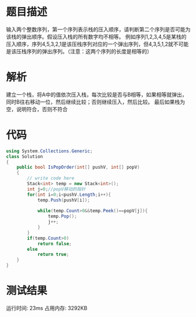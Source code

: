 # 题目描述
输入两个整数序列，第一个序列表示栈的压入顺序，请判断第二个序列是否可能为该栈的弹出顺序。假设压入栈的所有数字均不相等。
例如序列1,2,3,4,5是某栈的压入顺序，序列4,5,3,2,1是该压栈序列对应的一个弹出序列，但4,3,5,1,2就不可能是该压栈序列的弹出序列。（注意：这两个序列的长度是相等的）
# 解析
建立一个栈，将A中的值依次压入栈，每次比较是否与B相等，如果相等就弹出，同时B往右移动一位，然后继续比较；否则继续压入，然后比较。
最后如果栈为空，说明符合，否则不符合
# 代码
```c#
using System.Collections.Generic;
class Solution
{
    public bool IsPopOrder(int[] pushV, int[] popV)
    {
        // write code here
        Stack<int> temp = new Stack<int>();
        int j=0;//popV移动的指针
        for(int i=0;i<pushV.Length;i++){
            temp.Push(pushV[i]);
            
            while(temp.Count>0&&temp.Peek()==popV[j]){
                temp.Pop();
                j++;
            }
        }
        if(temp.Count>0)
            return false;
        else
            return true;
    }
}
```
# 测试结果
运行时间: 23ms 占用内存: 3292KB
